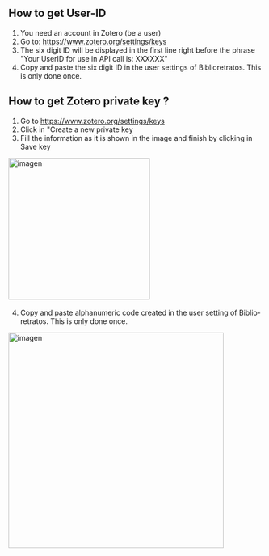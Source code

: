 
## How to get  User-ID

1. You need an account in Zotero (be a user)
2. Go to: https://www.zotero.org/settings/keys
3. The six digit ID will be displayed in the first line right before the phrase "Your UserID for use in API call is: XXXXXX"
4. Copy and paste the six digit ID in the user settings of Biblioretratos. This is only done once.

## How to get Zotero private key ?

1. Go to  https://www.zotero.org/settings/keys
2. Click in "Create a new private key
3. Fill the information as it is shown in the image and finish by clicking in Save key

﻿<img width="280" alt="imagen" src="https://github.com/tmarquez-mx/biblio-retratos/assets/69394840/4e88daae-af3f-4105-901e-83dd5149206d">


   4. Copy and paste alphanumeric code created in the user setting of Biblio-retratos. This is only done once.

  
 ﻿<img width="426" alt="imagen" src="https://github.com/tmarquez-mx/biblio-retratos/assets/69394840/47b3a2fd-e0e9-44c9-a437-098fb8313510">
